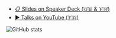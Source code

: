 - [:clipboard: Slides on Speaker Deck (:uk: & :fr:)](https://speakerdeck.com/jmlamodiere)
- [:arrow_forward: Talks on YouTube (:fr:)](https://youtube.com/playlist?list=PL8QbcapMN01prDWM0pQJb7JLImjNNd4iP)

![GitHub stats](https://github-readme-stats.vercel.app/api?username=jmlamodiere&count_private=1&include_all_commits=1&show_icons=1&custom_title=GitHub%20stats)
